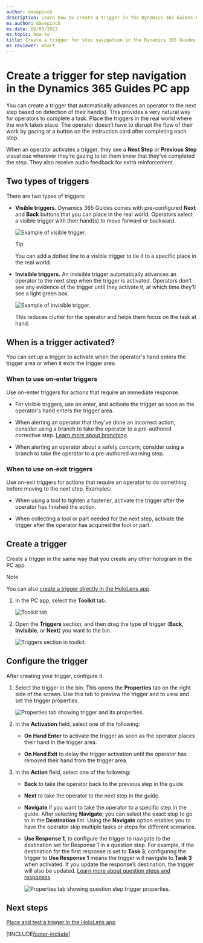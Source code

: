 ```yaml
---
author: davepinch
description: Learn how to create a trigger in the Dynamics 365 Guides PC app to automatically advance the operator to the next step based on detection of their hands in HoloLens 2.
ms.author: davepinch
ms.date: 08/03/2023
ms.topic: how-to
title: Create a trigger for step navigation in the Dynamics 365 Guides PC app
ms.reviewer: mhart
---
```


# Create a trigger for step navigation in the Dynamics 365 Guides PC app

You can create a trigger that automatically advances an operator to the next step based on detection of their hand(s). This provides a very natural way for operators to complete a task. Place the triggers in the real world where the work takes place. The operator doesn’t have to disrupt the flow of their work by gazing at a button on the instruction card after completing each step.

When an operator activates a trigger, they see a **Next Step** or **Previous Step** visual cue wherever they’re gazing to let them know that they’ve completed the step. They also receive audio feedback for extra reinforcement.

## Two types of triggers

There are two types of triggers:

- **Visible triggers.** Dynamics 365 Guides comes with pre-configured **Next** and **Back** buttons that you can place in the real world. Operators select a visible trigger with their hand(s) to move forward or backward.  

    ![Example of visible trigger.](media/trigger-visible.PNG "Example of visible trigger")

    > [!TIP]
    > You can add a dotted line to a visible trigger to tie it to a specific place in the real world.

- **Invisible triggers.** An invisible trigger automatically advances an operator to the next step when the trigger is activated. Operators don’t see any evidence of the trigger until they activate it, at which time they’ll see a light green box.

    ![Example of invisible trigger.](media/trigger-invisible.PNG "Example of invisible trigger")
 
    This reduces clutter for the operator and helps them focus on the task at hand.

## When is a trigger activated?

You can set up a trigger to activate when the operator's hand enters the trigger area or when it exits the trigger area. 

### When to use on-enter triggers

Use on-enter triggers for actions that require an immediate response.

- For visible triggers, use on enter, and activate the trigger as soon as the operator's hand enters the trigger area.  

- When alerting an operator that they've done an incorrect action, consider using a branch to take the operator to a pre-authored corrective step. [Learn more about branching](pc-app-branching.md).

- When alerting an operator about a safety concern, consider using a branch to take the operator to a pre-authored warning step. 

### When to use on-exit triggers

Use on-exit triggers for actions that require an operator to do something before moving to the next step. Examples:

- When using a tool to tighten a fastener, activate the trigger after the operator has finished the action.

- When collecting a tool or part needed for the next step, activate the trigger after the operator has acquired the tool or part.  

## Create a trigger

Create a trigger in the same way that you create any other hologram in the PC app.

> [!NOTE]
> You can also [create a trigger directly in the HoloLens app](hololens-app-trigger.md).

1. In the PC app, select the **Toolkit** tab.

    ![Toolkit tab.](media/toolkit-tab.PNG "Toolkit tab")

2. Open the **Triggers** section, and then drag the type of trigger (**Back**, **Invisible**, or **Next**) you want to the bin.

    ![Triggers section in toolkit.](media/triggers-category-pc-app.PNG "Triggers section in toolkit")

## Configure the trigger

After creating your trigger, configure it.

1. Select the trigger in the bin. This opens the **Properties** tab on the right side of the screen. Use this tab to preview the trigger and to view and set the trigger properties.

    ![Properties tab showing trigger and its properties.](media/trigger-properties.PNG "Properties tab showing trigger and its properties")

1. In the **Activation** field, select one of the following:

      - **On Hand Enter** to activate the trigger as soon as the operator places their hand in the trigger area.

      - **On Hand Exit** to delay the trigger activation until the operator has removed their hand from the trigger area.

1. In the **Action** field, select one of the following:

      - **Back** to take the operator back to the previous step in the guide.

      - **Next** to take the operator to the next step in the guide.

      - **Navigate** if you want to take the operator to a specific step in the guide. After selecting **Navigate**, you can select the exact step to go to in the **Destination** list. Using the **Navigate** option enables you to have the operator skip multiple tasks or steps for different scenarios. 

      - **Use Response 1**, to configure the trigger to navigate to the destination set for Response 1 in a question step. For example, if the destination for the first response is set to **Task 3**, configuring the trigger to **Use Response 1** means the trigger will navigate to **Task 3** when activated. If you update the response’s destination, the trigger will also be updated. [Learn more about question steps and responses](pc-app-branching.md).

        ![Properties tab showing question step trigger properties.](media/trigger-question-step-properties.PNG "Properties tab showing question step trigger propertiess")

## Next steps

[Place and test a trigger in the HoloLens app](hololens-app-trigger.md)


[!INCLUDE[footer-include](../includes/footer-banner.md)]
